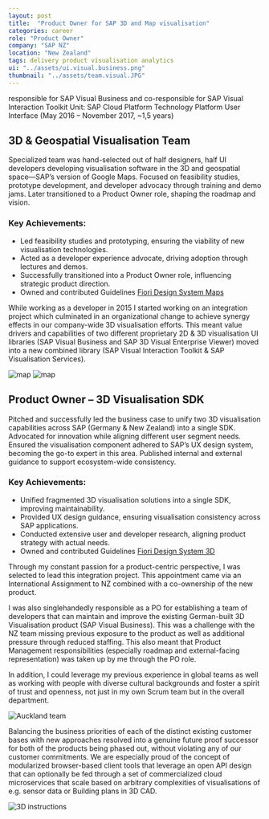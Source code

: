 ```yaml
---
layout: post
title:  "Product Owner for SAP 3D and Map visualisation"
categories: career
role: "Product Owner"
company: "SAP NZ"
location: "New Zealand"
tags: delivery product visualisation analytics
ui: "../assets/ui.visual.business.png"
thumbnail: "../assets/team.visual.JPG"
---
```


responsible for SAP Visual Business and co-responsible for SAP Visual Interaction Toolkit
Unit: SAP Cloud Platform Technology Platform User Interface (May 2016 – November 2017, ~1,5 years)
<!--more-->
## 3D & Geospatial Visualisation Team
Specialized team was hand-selected out of half designers, half UI developers developing visualisation software in the 3D and geospatial space—SAP’s version of Google Maps. Focused on feasibility studies, prototype development, and developer advocacy through training and demo jams. Later transitioned to a Product Owner role, shaping the roadmap and vision.

###  Key Achievements:

* Led feasibility studies and prototyping, ensuring the viability of new visualisation technologies.
* Acted as a developer experience advocate, driving adoption through lectures and demos.
* Successfully transitioned into a Product Owner role, influencing strategic product direction.
* Owned and contributed Guidelines [Fiori Design System Maps](https://experience.sap.com/fiori-design-web/maps/)

While working as a developer in 2015 I started working on an integration project which culminated in an organizational change to achieve synergy effects in our company-wide 3D visualisation efforts. This meant value drivers and capabilities of two different proprietary 2D & 3D visualisation UI libraries (SAP Visual Business and SAP 3D Visual Enterprise Viewer) moved into a new combined library (SAP Visual Interaction Toolkit & SAP Visualisation Services). 

![map](../../../../assets/team.vbnz.JPG)
![map](../../../../assets/ui.map.jpg)

## Product Owner – 3D Visualisation SDK
Pitched and successfully led the business case to unify two 3D visualisation capabilities across SAP (Germany & New Zealand) into a single SDK. Advocated for innovation while aligning different user segment needs. Ensured the visualisation component adhered to SAP’s UX design system, becoming the go-to expert in this area. Published internal and external guidance to support ecosystem-wide consistency.

### Key Achievements:

* Unified fragmented 3D visualisation solutions into a single SDK, improving maintainability.
* Provided UX design guidance, ensuring visualisation consistency across SAP applications.
* Conducted extensive user and developer research, aligning product strategy with actual needs.
* Owned and contributed Guidelines [Fiori Design System 3D](https://experience.sap.com/fiori-design-web/3d-viewport/)

Through my constant passion for a product-centric perspective, I was selected to lead this integration project. This appointment came via an International Assignment to NZ combined with a co-ownership of the new product. 

I was also singlehandedly responsible as a PO for establishing a team of developers that can maintain and improve the existing German-built 3D Visualisation product (SAP Visual Business). This was a challenge with the NZ team missing previous exposure to the product as well as additional pressure through reduced staffing. This also meant that Product Management responsibilities (especially roadmap and external-facing representation) was taken up by me through the PO role.

In addition, I could leverage my previous experience in global teams as well as working with people with diverse cultural backgrounds and foster a spirit of trust and openness, not just in my own Scrum team but in the overall department. 

![Auckland team](../../../../assets/team.3dvis.JPG)

Balancing the business priorities of each of the distinct existing customer bases with new approaches resolved into a genuine future proof successor for both of the products being phased out, without violating any of our customer commitments. We are especially proud of the concept of modularized browser-based client tools that leverage an open API design that can optionally be fed through a set of commercialized cloud microservices that scale based on arbitrary complexities of visualisations of e.g. sensor data or Building plans in 3D CAD.

![3D instructions](../../../../assets/ui.3dworkinstructions.png)


